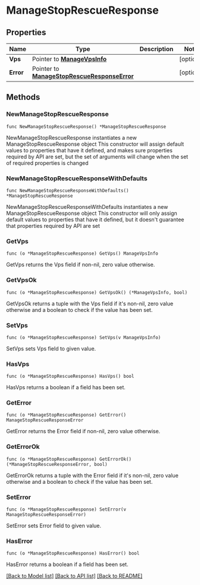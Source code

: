 # ManageStopRescueResponse

## Properties

Name | Type | Description | Notes
------------ | ------------- | ------------- | -------------
**Vps** | Pointer to [**ManageVpsInfo**](ManageVpsInfo.md) |  | [optional] 
**Error** | Pointer to [**ManageStopRescueResponseError**](ManageStopRescueResponseError.md) |  | [optional] 

## Methods

### NewManageStopRescueResponse

`func NewManageStopRescueResponse() *ManageStopRescueResponse`

NewManageStopRescueResponse instantiates a new ManageStopRescueResponse object
This constructor will assign default values to properties that have it defined,
and makes sure properties required by API are set, but the set of arguments
will change when the set of required properties is changed

### NewManageStopRescueResponseWithDefaults

`func NewManageStopRescueResponseWithDefaults() *ManageStopRescueResponse`

NewManageStopRescueResponseWithDefaults instantiates a new ManageStopRescueResponse object
This constructor will only assign default values to properties that have it defined,
but it doesn't guarantee that properties required by API are set

### GetVps

`func (o *ManageStopRescueResponse) GetVps() ManageVpsInfo`

GetVps returns the Vps field if non-nil, zero value otherwise.

### GetVpsOk

`func (o *ManageStopRescueResponse) GetVpsOk() (*ManageVpsInfo, bool)`

GetVpsOk returns a tuple with the Vps field if it's non-nil, zero value otherwise
and a boolean to check if the value has been set.

### SetVps

`func (o *ManageStopRescueResponse) SetVps(v ManageVpsInfo)`

SetVps sets Vps field to given value.

### HasVps

`func (o *ManageStopRescueResponse) HasVps() bool`

HasVps returns a boolean if a field has been set.

### GetError

`func (o *ManageStopRescueResponse) GetError() ManageStopRescueResponseError`

GetError returns the Error field if non-nil, zero value otherwise.

### GetErrorOk

`func (o *ManageStopRescueResponse) GetErrorOk() (*ManageStopRescueResponseError, bool)`

GetErrorOk returns a tuple with the Error field if it's non-nil, zero value otherwise
and a boolean to check if the value has been set.

### SetError

`func (o *ManageStopRescueResponse) SetError(v ManageStopRescueResponseError)`

SetError sets Error field to given value.

### HasError

`func (o *ManageStopRescueResponse) HasError() bool`

HasError returns a boolean if a field has been set.


[[Back to Model list]](../README.md#documentation-for-models) [[Back to API list]](../README.md#documentation-for-api-endpoints) [[Back to README]](../README.md)


